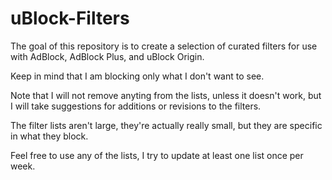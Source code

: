 # uBlock-Filters
The goal of this repository is to create a selection of curated filters for use with AdBlock, AdBlock Plus, and uBlock Origin.

Keep in mind that I am blocking only what I don't want to see.

Note that I will not remove anyting from the lists, unless it doesn't work, but I will take suggestions for additions or revisions to the filters.

The filter lists aren't large, they're actually really small, but they are specific in what they block.

Feel free to use any of the lists, I try to update at least one list once per week.
